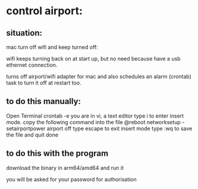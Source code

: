 # control airport:

## situation: 

mac turn off wifi and keep turned off:

wifi keeps turning back on at start up, but no need because have a usb ethernet connection.

turns off airport/wifi adapter for mac and also schedules an alarm (crontab) task to turn it off at restart too.

## to do this manually: 
Open Terminal
crontab -e
you are in vi, a text editor
type i to enter insert mode. copy the following command into the file
@reboot networksetup -setairportpower airport off
type escape to exit insert mode
type :wq  to save the file and quit
done


## to do this with the program 
download the binary in arm64/amd64 and run it

you will be asked for your password for authorisation
